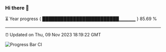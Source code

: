 ### Hi there 👋

⏳ Year progress { █████████████████████████▁▁▁▁▁ } 85.69 %

---

⏰ Updated on Thu, 09 Nov 2023 18:19:22 GMT

![Progress Bar CI](https://github.com/liununu/liununu/workflows/Progress%20Bar%20CI/badge.svg)
